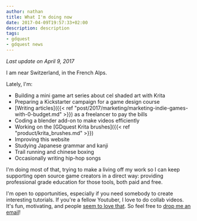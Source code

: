 ```yaml
---
author: nathan
title: What I'm doing now
date: 2017-04-09T19:57:33+02:00
description: description
tags:
- gdquest
- gdquest news
---
```


_Last update on April 9, 2017_

I am near Switzerland, in the French Alps.

Lately, I'm:

- Building a mini game art series about cel shaded art with Krita
- Preparing a Kickstarter campaign for a game design course
- [Writing articles]({{< ref "post/2017/marketing/marketing-indie-games-with-0-budget.md" >}}) as a freelancer to pay the bills
- Coding a blender add-on to make videos efficiently
- Working on the [GDquest Krita brushes]({{< ref "product/krita_brushes.md" >}})
- Improving this website
- Studying Japanese grammar and kanji
- Trail running and chinese boxing
- Occasionally writing hip-hop songs

I'm doing most of that, trying to make a living off my work so I can keep supporting open source game creators in a direct way: providing professional grade education for those tools, both paid and free.

I'm open to opportunities, especially if you need somebody to create interesting tutorials. If you're a fellow Youtuber, I love to do collab videos. It's fun, motivating, and people [seem to love that](https://www.youtube.com/watch?v=yVNOpMMbeNk). So feel free to [drop me an email](mailto:nathan@gdquest.com)!